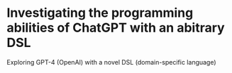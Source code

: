 # Investigating the programming abilities of ChatGPT with an abitrary DSL
Exploring GPT-4 (OpenAI) with a novel DSL (domain-specific language)
